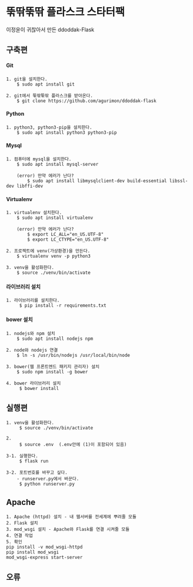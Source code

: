 # 뚞딲뚞딲 플라스크 스타터팩
이정윤이 귀찮아서 만든 ddoddak-Flask

## 구축편

#### Git
```buildoutcfg
1. git을 설치한다.
    $ sudo apt install git
    
2. git에서 뚞딲뚞딲 플라스크를 받아온다.
    $ git clone https://github.com/agurimon/ddoddak-flask
```

#### Python
```buildoutcfg
1. python3, python3-pip을 설치한다.
    $ sudo apt install python3 python3-pip
```

#### Mysql
```buildoutcfg
1. 컴퓨터에 mysql을 설치한다.
    $ sudo apt install mysql-server
    
    (error) 만약 에러가 난다?
        $ sudo apt install libmysqlclient-dev build-essential libssl-dev libffi-dev 
   ```

#### Virtualenv
```buildoutcfg
1. virtualenv 설치한다.
    $ sudo apt install virtualenv
    
    (error) 만약 에러가 난다?
        $ export LC_ALL="en_US.UTF-8"
        $ export LC_CTYPE="en_US.UTF-8"

2. 프로젝트에 venv(가상환경)을 만든다.
    $ virtualenv venv -p python3

3. venv을 활성화한다.
    $ source ./venv/bin/activate
```

#### 라이브러리 설치
```buildoutcfg
1. 라이브러리를 설치한다.
     $ pip install -r requirements.txt
```

#### bower 설치
```buildoutcfg
1. nodejs와 npm 설치
    $ sudo apt install nodejs npm

2. node와 nodejs 연결
    $ ln -s /usr/bin/nodejs /usr/local/bin/node
    
3. bower(웹 프론트엔드 패키지 관리자) 설치
    $ sudo npm install -g bower

4. bower 라이브러리 설치
     $ bower install
```

## 실행편
```buildoutcfg
1. venv을 활성화한다.
     $ source ./venv/bin/activate

2.
     $ source .env  (.env안에 (1)이 포함되어 있음)

3-1. 실행한다.
     $ flask run

3-2. 포트번호를 바꾸고 싶다.
    - runserver.py에서 바꾼다.
     $ python runserver.py
```

## Apache
```buildoutcfg
1. Apache (httpd) 설치 - 내 웹서버를 전세계에 뿌려줄 모듈
2. Flask 설치
3. mod_wsgi 설치 - Apache와 Flask를 연결 시켜줄 모듈
4. 연결 작업
5. 확인
pip install -v mod_wsgi-httpd
pip install mod_wsgi
mod_wsgi-express start-server
```

## 오류
```buildoutcfg

```

